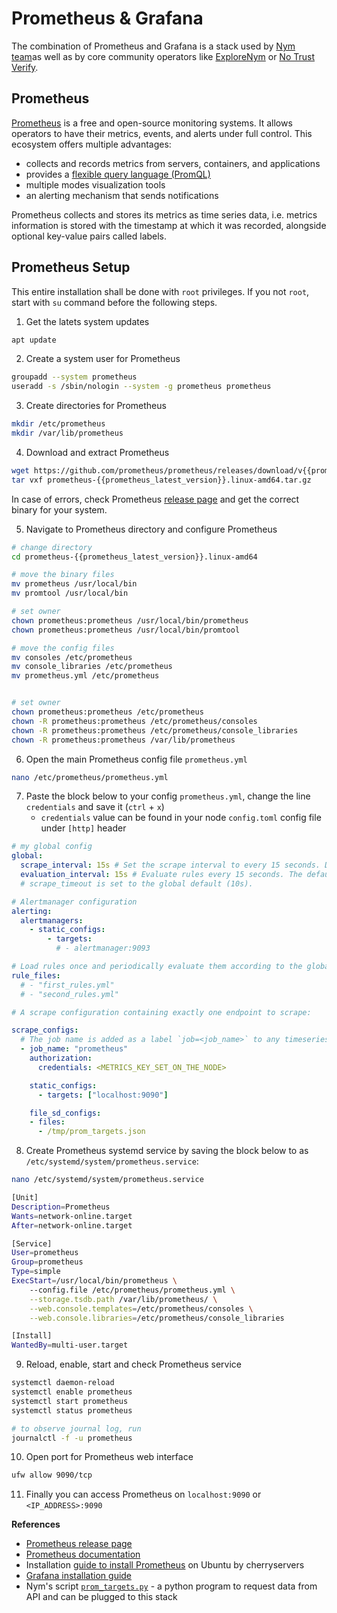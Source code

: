 # Prometheus & Grafana

The combination of Prometheus and Grafana is a stack used by [Nym team](http://grafana.nymtech.net/)as well as by core community operators like [ExploreNym](https://github.com/ExploreNYM/vps-monitor) or [No Trust Verify](https://status.notrustverify.ch/d/CW3L7dVVk/nym-mixnet?orgId=1).

<!-- Write about adventages of this setup -->

## Prometheus

[Prometheus](https://prometheus.io) is a free and open-source monitoring systems. It allows operators to have their metrics, events, and alerts under full control. This ecosystem offers multiple advantages:

- collects and records metrics from servers, containers, and applications
- provides a [flexible query language (PromQL)](https://prometheus.io/docs/prometheus/latest/querying/basics/)
- multiple modes visualization tools
- an alerting mechanism that sends notifications

Prometheus collects and stores its metrics as time series data, i.e. metrics information is stored with the timestamp at which it was recorded, alongside optional key-value pairs called labels.

## Prometheus Setup

This entire installation shall be done with `root` privileges. If you not `root`, start with `su` command before the following steps.

1. Get the latets system updates
```sh
apt update
```

2. Create a system user for Prometheus
```sh
groupadd --system prometheus
useradd -s /sbin/nologin --system -g prometheus prometheus
```

3. Create directories for Prometheus
```sh
mkdir /etc/prometheus
mkdir /var/lib/prometheus
```

4. Download and extract Prometheus
```sh
wget https://github.com/prometheus/prometheus/releases/download/v{{prometheus_latest_version}}/prometheus-{{prometheus_latest_version}}.linux-amd64.tar.gz
tar vxf prometheus-{{prometheus_latest_version}}.linux-amd64.tar.gz
```
In case of errors, check Prometheus [release page](https://github.com/prometheus/prometheus/releases/) and get the correct binary for your system.

5. Navigate to Prometheus directory and configure Prometheus
```sh
# change directory
cd prometheus-{{prometheus_latest_version}}.linux-amd64

# move the binary files
mv prometheus /usr/local/bin
mv promtool /usr/local/bin

# set owner
chown prometheus:prometheus /usr/local/bin/prometheus
chown prometheus:prometheus /usr/local/bin/promtool

# move the config files
mv consoles /etc/prometheus
mv console_libraries /etc/prometheus
mv prometheus.yml /etc/prometheus


# set owner
chown prometheus:prometheus /etc/prometheus
chown -R prometheus:prometheus /etc/prometheus/consoles
chown -R prometheus:prometheus /etc/prometheus/console_libraries
chown -R prometheus:prometheus /var/lib/prometheus
```

6. Open the main Prometheus config file `prometheus.yml`
```sh
nano /etc/prometheus/prometheus.yml
```

7. Paste the block below to your config `prometheus.yml`, change the line `credentials` and save it (`ctrl` + `x`)
    - `credentials` value can be found in your node `config.toml` config file under `[http]` header
```yaml
# my global config
global:
  scrape_interval: 15s # Set the scrape interval to every 15 seconds. Default is every 1 minute.
  evaluation_interval: 15s # Evaluate rules every 15 seconds. The default is every 1 minute.
  # scrape_timeout is set to the global default (10s).

# Alertmanager configuration
alerting:
  alertmanagers:
    - static_configs:
        - targets:
          # - alertmanager:9093

# Load rules once and periodically evaluate them according to the global 'evaluation_interval'.
rule_files:
  # - "first_rules.yml"
  # - "second_rules.yml"

# A scrape configuration containing exactly one endpoint to scrape:

scrape_configs:
  # The job name is added as a label `job=<job_name>` to any timeseries scraped from this config.
  - job_name: "prometheus"
    authorization:
      credentials: <METRICS_KEY_SET_ON_THE_NODE>

    static_configs:
      - targets: ["localhost:9090"]

    file_sd_configs:
    - files:
      - /tmp/prom_targets.json
```

8. Create Prometheus systemd service by saving the block below to as `/etc/systemd/system/prometheus.service`:

```sh
nano /etc/systemd/system/prometheus.service
```

```sh
[Unit]
Description=Prometheus
Wants=network-online.target
After=network-online.target

[Service]
User=prometheus
Group=prometheus
Type=simple
ExecStart=/usr/local/bin/prometheus \
    --config.file /etc/prometheus/prometheus.yml \
    --storage.tsdb.path /var/lib/prometheus/ \
    --web.console.templates=/etc/prometheus/consoles \
    --web.console.libraries=/etc/prometheus/console_libraries

[Install]
WantedBy=multi-user.target
```

9. Reload, enable, start and check Prometheus service
```sh
systemctl daemon-reload
systemctl enable prometheus
systemctl start prometheus
systemctl status prometheus

# to observe journal log, run
journalctl -f -u prometheus
```

10. Open port for Prometheus web interface
```sh
ufw allow 9090/tcp
```
11. Finally you can access Prometheus on `localhost:9090` or `<IP_ADDRESS>:9090`




**References**

* [Prometheus release page](https://prometheus.io/download/)
* [Prometheus documentation](https://prometheus.io/docs/introduction/overview/)
* Installation [guide to install Prometheus](https://www.cherryservers.com/blog/install-prometheus-ubuntu) on Ubuntu by cherryservers
* [Grafana installation guide](https://grafana.com/docs/grafana/latest/setup-grafana/installation/debian/)
* Nym's script [`prom_targets.py`](https://github.com/nymtech/nym/blob/promethus-is-our-friend/scripts/prom_targets.py) - a python program to request data from API and can be plugged to this stack
